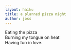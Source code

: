 ```yaml
---
layout: haiku
title: a planned pizza night
author: joss
---
```


Eating the pizza<br>
Burning my tongue on heat<br>
Having fun in love.<br>
